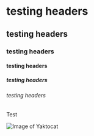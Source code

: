 # testing headers
## testing headers
### testing headers
#### testing headers
##### testing headers
###### testing headers


Test

![Image of Yaktocat](https://octodex.github.com/images/yaktocat.png)